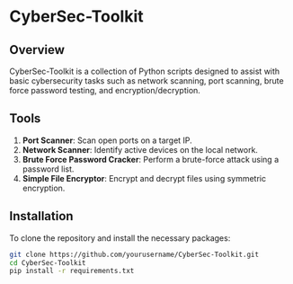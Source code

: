# CyberSec-Toolkit

## Overview

CyberSec-Toolkit is a collection of Python scripts designed to assist with basic cybersecurity tasks such as network scanning, port scanning, brute force password testing, and encryption/decryption.

## Tools

1. **Port Scanner**: Scan open ports on a target IP.
2. **Network Scanner**: Identify active devices on the local network.
3. **Brute Force Password Cracker**: Perform a brute-force attack using a password list.
4. **Simple File Encryptor**: Encrypt and decrypt files using symmetric encryption.

## Installation

To clone the repository and install the necessary packages:

```bash
git clone https://github.com/yourusername/CyberSec-Toolkit.git
cd CyberSec-Toolkit
pip install -r requirements.txt
